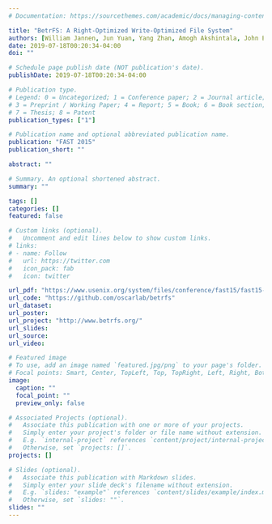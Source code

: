 ```yaml
---
# Documentation: https://sourcethemes.com/academic/docs/managing-content/

title: "BetrFS: A Right-Optimized Write-Optimized File System"
authors: [William Jannen, Jun Yuan, Yang Zhan, Amogh Akshintala, John Esmet, Yizheng Jiao, Ankur Mittal, Prashant Pandey, Phaneendra Reddy, Leif Walsh, Michael A. Bender, Martin Farach-Colton, Rob Johnson, Bradley C. Kuszmaul, and Donald E. Porter]
date: 2019-07-18T00:20:34-04:00
doi: ""

# Schedule page publish date (NOT publication's date).
publishDate: 2019-07-18T00:20:34-04:00

# Publication type.
# Legend: 0 = Uncategorized; 1 = Conference paper; 2 = Journal article;
# 3 = Preprint / Working Paper; 4 = Report; 5 = Book; 6 = Book section;
# 7 = Thesis; 8 = Patent
publication_types: ["1"]

# Publication name and optional abbreviated publication name.
publication: "FAST 2015"
publication_short: ""

abstract: ""

# Summary. An optional shortened abstract.
summary: ""

tags: []
categories: []
featured: false

# Custom links (optional).
#   Uncomment and edit lines below to show custom links.
# links:
# - name: Follow
#   url: https://twitter.com
#   icon_pack: fab
#   icon: twitter

url_pdf: "https://www.usenix.org/system/files/conference/fast15/fast15-paper-jannen_william.pdf"
url_code: "https://github.com/oscarlab/betrfs"
url_dataset:
url_poster:
url_project: "http://www.betrfs.org/"
url_slides:
url_source:
url_video:

# Featured image
# To use, add an image named `featured.jpg/png` to your page's folder. 
# Focal points: Smart, Center, TopLeft, Top, TopRight, Left, Right, BottomLeft, Bottom, BottomRight.
image:
  caption: ""
  focal_point: ""
  preview_only: false

# Associated Projects (optional).
#   Associate this publication with one or more of your projects.
#   Simply enter your project's folder or file name without extension.
#   E.g. `internal-project` references `content/project/internal-project/index.md`.
#   Otherwise, set `projects: []`.
projects: []

# Slides (optional).
#   Associate this publication with Markdown slides.
#   Simply enter your slide deck's filename without extension.
#   E.g. `slides: "example"` references `content/slides/example/index.md`.
#   Otherwise, set `slides: ""`.
slides: ""
---
```

